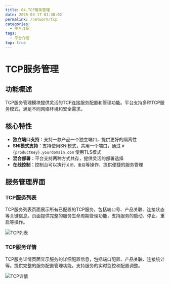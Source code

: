 ```yaml
---
title: 04.TCP服务管理
date: 2025-03-17 01:30:02
permalink: /network/tcp
categories:
  - 平台介绍
tags:
  - 平台介绍
top: true
---
```


# TCP服务管理

## 功能概述

TCP服务管理模块提供灵活的TCP连接服务配置和管理功能。平台支持多种TCP服务模式，满足不同网络环境和安全需求。

## 核心特性

- **独立端口支持**：支持一款产品一个独立端口，提供更好的隔离性
- **SNI模式支持**：支持使用SNI模式，共用一个端口，通过 `#{productKey}.yourdomain.com` 使用TLS模式
- **混合部署**：平台支持两种方式共存，提供灵活的部署选择
- **在线控制**：控制台可以执行`关闭`、`重启`等操作，提供便捷的服务管理

## 服务管理界面

### TCP服务列表

TCP服务列表页面展示所有已配置的TCP服务，包括端口号、产品关联、连接状态等关键信息。页面提供完整的服务生命周期管理功能，支持服务的启动、停止、重启等操作。

![TCP列表](/iot/network/tcp/list.png "TCP服务列表 - 展示所有已配置的TCP服务")

### TCP服务详情

TCP服务详情页面显示服务的详细配置信息，包括端口配置、产品关联、连接统计等。提供完整的服务配置管理功能，支持服务的实时监控和配置调整。

![TCP详情](/iot/network/tcp/detail.png "TCP服务详情 - 显示服务的详细配置信息")
